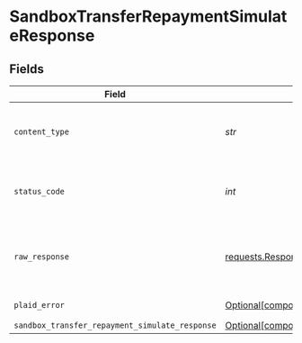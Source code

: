 # SandboxTransferRepaymentSimulateResponse


## Fields

| Field                                                                                                                                | Type                                                                                                                                 | Required                                                                                                                             | Description                                                                                                                          |
| ------------------------------------------------------------------------------------------------------------------------------------ | ------------------------------------------------------------------------------------------------------------------------------------ | ------------------------------------------------------------------------------------------------------------------------------------ | ------------------------------------------------------------------------------------------------------------------------------------ |
| `content_type`                                                                                                                       | *str*                                                                                                                                | :heavy_check_mark:                                                                                                                   | HTTP response content type for this operation                                                                                        |
| `status_code`                                                                                                                        | *int*                                                                                                                                | :heavy_check_mark:                                                                                                                   | HTTP response status code for this operation                                                                                         |
| `raw_response`                                                                                                                       | [requests.Response](https://requests.readthedocs.io/en/latest/api/#requests.Response)                                                | :heavy_check_mark:                                                                                                                   | Raw HTTP response; suitable for custom response parsing                                                                              |
| `plaid_error`                                                                                                                        | [Optional[components.PlaidError]](../../models/components/plaiderror.md)                                                             | :heavy_minus_sign:                                                                                                                   | Error response                                                                                                                       |
| `sandbox_transfer_repayment_simulate_response`                                                                                       | [Optional[components.SandboxTransferRepaymentSimulateResponse]](../../models/components/sandboxtransferrepaymentsimulateresponse.md) | :heavy_minus_sign:                                                                                                                   | OK                                                                                                                                   |